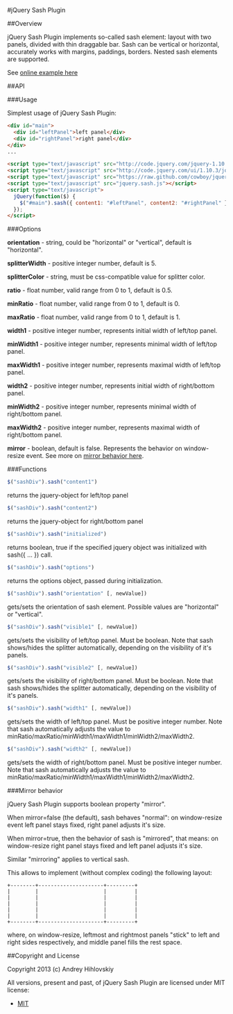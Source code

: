 #jQuery Sash Plugin

##Overview

jQuery Sash Plugin implements so-called sash element: layout with two panels, divided with thin draggable bar. 
Sash can be vertical or horizontal, accurately works with margins, paddings, borders. Nested sash elements are supported.

See [online example here](https://dl.dropboxusercontent.com/u/15089387/js/jquery.sash/example_sash.htm)

##API

###Usage

Simplest usage of jQuery Sash Plugin:

```html
<div id="main">
  <div id="leftPanel">left panel</div>
  <div id="rightPanel">right panel</div>
</div>
...

<script type="text/javascript" src="http://code.jquery.com/jquery-1.10.0.min.js"></script>
<script type="text/javascript" src="http://code.jquery.com/ui/1.10.3/jquery-ui.js"></script>
<script type="text/javascript" src="https://raw.github.com/cowboy/jquery-resize/master/jquery.ba-resize.min.js"></script>
<script type="text/javascript" src="jquery.sash.js"></script>
<script type="text/javascript">
  jQuery(function($) {
    $("#main").sash({ content1: "#leftPanel", content2: "#rightPanel" });
  });
</script>
```

###Options

**orientation** - string, could be "horizontal" or "vertical", default is "horizontal".

**splitterWidth** - positive integer number, default is 5.

**splitterColor** - string, must be css-compatible value for splitter color.

**ratio** - float number, valid range from 0 to 1, default is 0.5.

**minRatio** - float number, valid range from 0 to 1, default is 0.

**maxRatio** - float number, valid range from 0 to 1, default is 1.

**width1** - positive integer number, represents initial width of left/top panel.

**minWidth1** - positive integer number, represents minimal width of left/top panel.

**maxWidth1** - positive integer number, represents maximal width of left/top panel.

**width2** - positive integer number, represents initial width of right/bottom panel.

**minWidth2** - positive integer number, represents minimal width of right/bottom panel.

**maxWidth2** - positive integer number, represents maximal width of right/bottom panel.

**mirror** - boolean, default is false. Represents the behavior on window-resize event. 
See more on [mirror behavior here](#mirror-behavior).

###Functions

```javascript
$("sashDiv").sash("content1")
```
returns the jquery-object for left/top panel

```javascript
$("sashDiv").sash("content2")
```
returns the jquery-object for right/bottom panel

```javascript
$("sashDiv").sash("initialized")
```
returns boolean, true if the specified jquery object was initialized with sash({ ... }) call.

```javascript
$("sashDiv").sash("options")
```
returns the options object, passed during initialization.

```javascript
$("sashDiv").sash("orientation" [, newValue])
```
gets/sets the orientation of sash element. Possible values are "horizontal" or "vertical".

```javascript
$("sashDiv").sash("visible1" [, newValue])
```
gets/sets the visibility of left/top panel. Must be boolean. 
Note that sash shows/hides the splitter automatically, depending on the visibility of it's panels.

```javascript
$("sashDiv").sash("visible2" [, newValue])
```
gets/sets the visibility of right/bottom panel. Must be boolean. 
Note that sash shows/hides the splitter automatically, depending on the visibility of it's panels.

```javascript
$("sashDiv").sash("width1" [, newValue])
```
gets/sets the width of left/top panel. Must be positive integer number. 
Note that sash automatically adjusts the value to minRatio/maxRatio/minWidth1/maxWidth1/minWidth2/maxWidth2.

```javascript
$("sashDiv").sash("width2" [, newValue])
```
gets/sets the width of right/bottom panel. Must be positive integer number. 
Note that sash automatically adjusts the value to minRatio/maxRatio/minWidth1/maxWidth1/minWidth2/maxWidth2.

###Mirror behavior<a id="mirrorBehavior"></a>

jQuery Sash Plugin supports boolean property "mirror". 

When mirror=false (the default), sash behaves "normal": on window-resize event left panel stays fixed, 
right panel adjusts it's size. 

When mirror=true, then the behavior of sash is "mirrored", that means: on window-resize right panel stays fixed 
and left panel adjusts it's size. 

Similar "mirroring" applies to vertical sash. 

This allows to implement (without complex coding) the following layout:

```
+--------+---------------------+---------+
|        |                     |         |
|        |                     |         |
|        |                     |         |
|        |                     |         |
|        |                     |         |
+--------+---------------------+---------+
```

where, on window-resize, leftmost and rightmost panels "stick" to left and right sides respectively, 
and middle panel fills the rest space.

##Copyright and License

Copyright 2013 (c) Andrey Hihlovskiy

All versions, present and past, of jQuery Sash Plugin are licensed under MIT license:

* [MIT](http://opensource.org/licenses/MIT)
